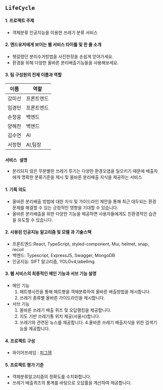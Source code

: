 ## **`LifeCycle`**

#### 1. 프로젝트 주제 

- 객체분류 인공지능을 이용한 쓰레기 분류 서비스

#### 2. 엔드유저에게 보이는 웹 서비스 타이틀 및 한 줄 소개

- 헷갈렸던 분리수거방법을 사진한장을 손쉽게 얻어가세요.
- 환경을 위해 다양한 올바른 분리배출기능들을 사용해보세요.

#### 3. 팀 구성원의 전체 이름과 역할

| 이름 | 역할 |
| ------ | ------ |
|  강미선  |  프론트엔드  |
|  임경민  |  프론트엔드  |
|  손정웅  |  백엔드  |
|  양해찬  |  백엔드  |
|   김수연  |  AI   |
|  서정현   |  AI,팀장  |


### **`서비스 설명`**

- 분리되지 않은 무분별한 쓰레기 투기는 다양한 환경오염을 일으키기 때문에 배출자에게 명확한 분류기준을 제시 및 올바른 분리배출 지식을 제공하는 서비스

#### 1. 기획 의도
- 올바른 분리배출 방법에 대한 지식 및 가이드라인 제안을 통해 최근 대두되는 환경문제를 해결할 수 있는 긍정적인 영향을 기대할 수 있습니다.
- 올바른 분리배출을 위한 다양한 기능을 제공하면 사용자들에게도 친환경적인 습관을 유도할 수 있습니다.

#### 2. 사용된 인공지능 알고리즘 및 모델 과 기술스택
- 프론트엔드:React, TypeScript, styled-component, Mui, helmet, snap, recoil
- 백엔드: Typescript, ExpressJS, Swagger, MongoDB
- 인공지능: SIFT 알고리즘, YOLOv4,labelImg
#### 3. 웹 서비스의 최종적인 메인 기능과 서브 기능 설명
- 메인 기능
   1. 페트병사진을 통해 페트병을 객체분류하여 올바른 배출방법을 제시합니다.
   2. 쓰레기 종류별 올바른 가이드라인을 제시합니다.
- 서브 기능
   1. 올바른 쓰레기 배출 퀴즈 및 오답랭킹을 제공합니다.
   2. 지도 기반 쓰레기통 위치 제공(서울시)합니다.
   3. 쓰레기와 관련된 뉴스를 제공합니다.
   4.올바른 쓰레기 배출지식을 위한 검색기능을 제공합니다.

#### 4. 프로젝트 구성
- 와이어프레임 : [피그잼](https://www.figma.com/file/AaGUvtqz6TPuonXHEAWhMN/TOPTEN?node-id=7%3A364
)

#### 5. 프로젝트 평가 기준
- 객체분류알고리즘의 정확도를 수치화합니다.
- 쓰레기 배출퀴즈의 통계를 바탕으로 오답률을 계산하여 제공합니다.
